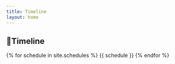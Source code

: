 ```yaml
---
title: Timeline
layout: home
---
```

## 📅**Timeline**

{% for schedule in site.schedules %}
{{ schedule }}
{% endfor %}